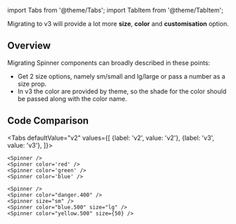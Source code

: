 import Tabs from '@theme/Tabs';
import TabItem from '@theme/TabItem';

Migrating to v3 will provide a lot more **size**, **color** and **customisation** option.

## Overview

Migrating Spinner components can broadly described in these points:

- Get 2 size options, namely sm/small and lg/large or pass a number as a size prop.
- In v3 the color are provided by theme, so the shade for the color should be passed along with the color name.

## Code Comparison

<Tabs
defaultValue="v2"
values={[
{label: 'v2', value: 'v2'},
{label: 'v3', value: 'v3'},
]}>
<TabItem value="v2">

```tsx
<Spinner />
<Spinner color='red' />
<Spinner color='green' />
<Spinner color='blue' />
```

</TabItem>
<TabItem value="v3">

```tsx
<Spinner />
<Spinner color="danger.400" />
<Spinner size="sm" />
<Spinner color="blue.500" size="lg" />
<Spinner color="yellow.500" size={50} />
```

</TabItem>
</Tabs>
